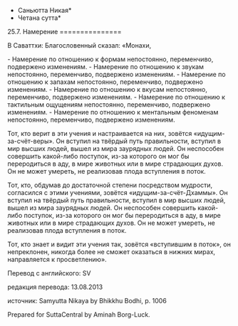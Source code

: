 * Саньютта Никая*
* Четана сутта*

25\.7\. Намерение
\=\=\=\=\=\=\=\=\=\=\=\=\=\=\=

В Саваттхи: Благословенный сказал: «Монахи,

\- Намерение по отношению к формам непостоянно, переменчиво, подвержено изменениям\.
\- Намерение по отношению к звукам непостоянно, переменчиво, подвержено изменениям\.
\- Намерение по отношению к запахам непостоянно, переменчиво, подвержено изменениям\.
\- Намерение по отношению к вкусам непостоянно, переменчиво, подвержено изменениям\.
\- Намерение по отношению к тактильным ощущениям непостоянно, переменчиво, подвержено изменениям\.
\- Намерение по отношению к ментальным феноменам непостоянно, переменчиво, подвержено изменениям\.

Тот, кто верит в эти учения и настраивается на них, зовётся «идущим\-за\-счёт\-веры»\. Он вступил на твёрдый путь правильности, вступил в мир высших людей, вышел из мира заурядных людей\. Он неспособен совершить какой\-либо поступок, из\-за которого он мог бы переродиться в аду, в мире животных или в мире страдающих духов\. Он не может умереть, не реализовав плода вступления в поток\.

Тот, кто, обдумав до достаточной степени посредством мудрости, согласился с этими учениями, зовётся «идущим\-за\-счёт\-Дхаммы»\. Он вступил на твёрдый путь правильности, вступил в мир высших людей, вышел из мира заурядных людей\. Он неспособен совершить какой\-либо поступок, из\-за которого он мог бы переродиться в аду, в мире животных или в мире страдающих духов\. Он не может умереть, не реализовав плода вступления в поток\.

Тот, кто знает и видит эти учения так, зовётся «вступившим в поток», он непреклонен, никогда более не сможет оказаться в нижних мирах, направляется к просветлению»\.

Перевод с английского: SV

редакция перевода: 13\.08\.2013

источник: Samyutta Nikaya by Bhikkhu Bodhi, p\. 1006

Prepared for SuttaCentral by Aminah Borg\-Luck\.
